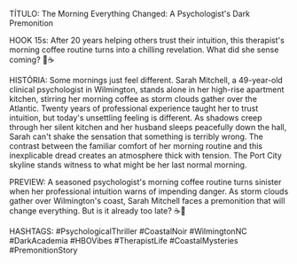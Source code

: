 TÍTULO: The Morning Everything Changed: A Psychologist's Dark Premonition

HOOK 15s:
After 20 years helping others trust their intuition, this therapist's morning coffee routine turns into a chilling revelation. What did she sense coming? 🌊☕️

HISTÓRIA:
Some mornings just feel different. Sarah Mitchell, a 49-year-old clinical psychologist in Wilmington, stands alone in her high-rise apartment kitchen, stirring her morning coffee as storm clouds gather over the Atlantic. Twenty years of professional experience taught her to trust intuition, but today's unsettling feeling is different. As shadows creep through her silent kitchen and her husband sleeps peacefully down the hall, Sarah can't shake the sensation that something is terribly wrong. The contrast between the familiar comfort of her morning routine and this inexplicable dread creates an atmosphere thick with tension. The Port City skyline stands witness to what might be her last normal morning.

PREVIEW:
A seasoned psychologist's morning coffee routine turns sinister when her professional intuition warns of impending danger. As storm clouds gather over Wilmington's coast, Sarah Mitchell faces a premonition that will change everything. But is it already too late? ☕️🌊

HASHTAGS:
#PsychologicalThriller #CoastalNoir #WilmingtonNC #DarkAcademia #HBOVibes #TherapistLife #CoastalMysteries #PremonitionStory